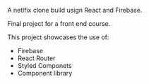 A netlfix clone build usign React and Firebase.

Final project for a front end course. 

This project showcases the use of:
- Firebase
- React Router
- Styled Componets
- Component library

    
